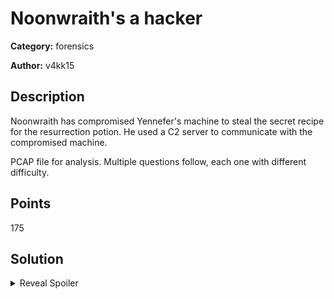 # Noonwraith's a hacker
**Category:** forensics

**Author:** v4kk15

## Description
Noonwraith has compromised Yennefer's machine to steal the secret recipe for the resurrection potion. He used a C2 server to communicate with the compromised machine. 

PCAP file for analysis. Multiple questions follow, each one with different difficulty. 

## Points
175

## Solution

<details>
 <summary>Reveal Spoiler</summary>

#### Noonwraith has compromised Yennefer's machine to steal the secret recipe for the resurrection potion. He used a C2 server to communicate with the compromised machine. 
---------------------------
- Which protocol is used in the C2 communication? (30 points) 
	<br /> **a.** DNS
	<br /> **b.** HTTPS
	<br /> **c.** DoH **(CORRECT)**
	<br /> **d.** HTTP
	<br /> **e.** FTP
	<br /> **f.** ICMP

- Which provider is used in the C2 communication? (25 points) 
	<br /> **Cloudflare**

- What is Yennefer's private IP address? (10 points) 
	<br /> **192.168.85.133**



#### Noonwraith has made a mistake when performing his attack. He accidentally exposed the C2 server IP address.
---------------------------
- What is the public IP address of the C2 server? (15 points) 
	<br /> **134.209.189.120**

- What is the Operating System of the compromised machine? (15 points) 
	<br /> **linux-gnu**

- Which tool was used to fetch the files from the C2 server? (20 points) 
	<br /> **a.** curl
	<br /> **b.** wget (CORRECT)
	<br /> **c.** browser
	<br /> **d.** git
	<br /> **e.** uGet
	
- What is the version of the tool used to fetch the files from the C2 server? (10 points) 
	<br /> **1.19.4**
	
	
	
#### Noonwraith made another mistake. Some parts of the communication between Yennefer's machine and the C2 server are not very secure.
---------------------------
- Which protocol is used in the insecure communication? (10 points) 
	<br /> **a.** DNS
	<br /> **b.** HTTPS
	<br /> **c.** DoH
	<br /> **d.** HTTP **(CORRECT)**
	<br /> **e.** FTP
	<br /> **f.** ICMP
	<br /> **g.** FTPS
	
- What is the first flag? (20 points)
	<br /> **CCSC{a2674l12_Th3r3_I5_n3v3r_a_s3c0nd_0pp0rtunity_to_m4k3_4_fIrSt_Impr3ssIon_021fu831}**

- What is the second flag? (20 points)
	<br /> **CCSC{2f35a232_Th3r3's_4_gr4in_0f_truth_in_3v3ry_f4iry_t4l3_24124fsa2}**


</details>
